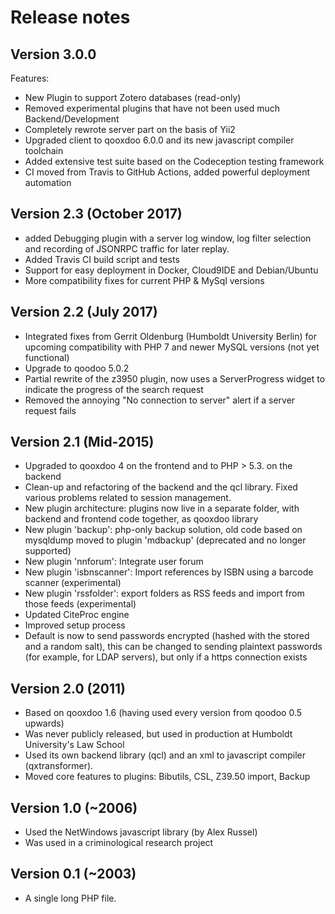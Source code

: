 # Release notes

## Version 3.0.0
Features:
- New Plugin to support Zotero databases (read-only)
- Removed experimental plugins that have not been used much
Backend/Development
- Completely rewrote server part on the basis of Yii2
- Upgraded client to qooxdoo 6.0.0 and its new javascript compiler toolchain
- Added extensive test suite based on the Codeception testing framework
- CI moved from Travis to GitHub Actions, added powerful deployment automation 

## Version 2.3 (October 2017)
- added Debugging plugin with a server log window, log filter selection and recording of 
  JSONRPC traffic for later replay.
- Added Travis CI build script and tests
- Support for easy deployment in Docker, Cloud9IDE and Debian/Ubuntu
- More compatibility fixes for current PHP & MySql versions

## Version 2.2 (July 2017)
- Integrated fixes from Gerrit Oldenburg (Humboldt University Berlin) for 
  upcoming compatibility with PHP 7 and newer MySQL versions (not yet functional)
- Upgrade to qoodoo 5.0.2
- Partial rewrite of the z3950 plugin, now uses a ServerProgress widget to indicate
  the progress of the search request
- Removed the annoying "No connection to server" alert if a server request fails

## Version 2.1 (Mid-2015)
- Upgraded to qooxdoo 4 on the frontend and to PHP > 5.3. on the backend
- Clean-up and refactoring of the backend and the qcl library. Fixed various problems 
  related to session management.
- New plugin architecture: plugins now live in a separate folder, with backend and
  frontend code together, as qooxdoo library
- New plugin 'backup': php-only backup solution, old code based on mysqldump moved
  to plugin 'mdbackup' (deprecated and no longer supported) 
- New plugin 'nnforum': Integrate user forum
- New plugin 'isbnscanner': Import references by ISBN using a barcode scanner (experimental)
- New plugin 'rssfolder': export folders as RSS feeds and import from those feeds (experimental)
- Updated CiteProc engine
- Improved setup process
- Default is now to send passwords encrypted (hashed with the stored and a random salt), this
  can be changed to sending plaintext passwords (for example, for LDAP servers), but only if
  a https connection exists

## Version 2.0 (2011)
- Based on qooxdoo 1.6 (having used every version from qoodoo 0.5 upwards)
- Was never publicly released, but used in production at Humboldt University's Law School
- Used its own backend library (qcl) and an xml to javascript compiler (qxtransformer).
- Moved core features to plugins: Bibutils, CSL, Z39.50 import, Backup

## Version 1.0 (~2006)
- Used the NetWindows javascript library (by Alex Russel)
- Was used in a criminological research project

## Version 0.1 (~2003)
- A single long PHP file.
